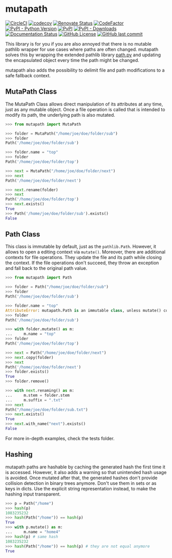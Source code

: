 # mutapath

[![CircleCI](https://circleci.com/gh/matfax/mutapath/tree/master.svg?style=shield)](https://circleci.com/gh/matfax/mutapath/tree/master)
[![codecov](https://codecov.io/gh/matfax/mutapath/branch/master/graph/badge.svg)](https://codecov.io/gh/matfax/mutapath)
[![Renovate Status](https://badges.renovateapi.com/github/matfax/mutapath)](https://renovatebot.com/)
[![CodeFactor](https://www.codefactor.io/repository/github/matfax/mutapath/badge)](https://www.codefactor.io/repository/github/matfax/mutapath)
[![PyPI - Python Version](https://img.shields.io/pypi/pyversions/mutapath)](https://pypi.org/project/mutapath/)
[![PyPI](https://img.shields.io/pypi/v/mutapath?color=%2339A7A6)](https://pypi.org/project/mutapath/)
[![PyPI - Downloads](https://img.shields.io/pypi/dm/mutapath?color=%231447F9)](https://pypistats.org/packages/mutapath)
[![Documentation Status](https://readthedocs.org/projects/mutapath/badge/?version=latest)](https://mutapath.readthedocs.io/en/latest/?badge=latest)
[![GitHub License](https://img.shields.io/github/license/matfax/mutapath.svg)](https://github.com/matfax/mutapath/blob/master/LICENSE)
[![GitHub last commit](https://img.shields.io/github/last-commit/matfax/mutapath?color=%232954A5)](https://github.com/matfax/mutapath/commits/master)


This library is for you if you are also annoyed that there is no mutable pathlib wrapper for use cases where paths are often changed.
mutapath solves this by wrapping the extended pathlib library [path.py](https://pypi.org/project/path.py/) and updating the encapsulated object every time the path might be changed.

mutapath also adds the possibility to delimit file and path modifications to a safe fallback context.

## MutaPath Class

The MutaPath Class allows direct manipulation of its attributes at any time, just as any mutable object.
Once a file operation is called that is intended to modify its path, the underlying path is also mutated.

```python
>>> from mutapath import MutaPath
```
```python
>>> folder = MutaPath("/home/joe/doe/folder/sub")
>>> folder
Path('/home/joe/doe/folder/sub')
```
```python
>>> folder.name = "top"
>>> folder
Path('/home/joe/doe/folder/top')
```
```python
>>> next = MutaPath("/home/joe/doe/folder/next")
>>> next
Path('/home/joe/doe/folder/next')
```
```python
>>> next.rename(folder)
>>> next
Path('/home/joe/doe/folder/top')
>>> next.exists()
True
>>> Path('/home/joe/doe/folder/sub').exists()
False
```

## Path Class

This class is immutable by default, just as the `pathlib.Path`. However, it allows to open a editing context via `mutate()`.
Moreover, there are additional contexts for file operations. They update the file and its path while closing the context.
If the file operations don't succeed, they throw an exception and fall back to the original path value.

```python
>>> from mutapath import Path
```
```python
>>> folder = Path("/home/joe/doe/folder/sub")
>>> folder
Path('/home/joe/doe/folder/sub')
```
```python
>>> folder.name = "top"
AttributeError: mutapath.Path is an immutable class, unless mutate() context is used.
>>> folder
Path('/home/joe/doe/folder/sub')
```
```python
>>> with folder.mutate() as m:
...     m.name = "top"
>>> folder
Path('/home/joe/doe/folder/top')
```
```python
>>> next = Path("/home/joe/doe/folder/next")
>>> next.copy(folder)
>>> next
Path('/home/joe/doe/folder/next')
>>> folder.exists()
True
>>> folder.remove()
```
```python
>>> with next.renaming() as m:
...     m.stem = folder.stem
...     m.suffix = ".txt"
>>> next
Path("/home/joe/doe/folder/sub.txt")
>>> next.exists()
True
>>> next.with_name("next").exists()
False
```


For more in-depth examples, check the tests folder.

## Hashing

mutapath paths are hashable by caching the generated hash the first time it is accessed.
However, it also adds a warning so that unintended hash usage is avoided.
Once mutated after that, the generated hashes don't provide collision detection in binary trees anymore.
Don't use them in sets or as keys in dicts.
Use the explicit string representation instead, to make the hashing input transparent.

```python
>>> p = Path("/home")
>>> hash(p)
1083235232
>>> hash(Path("/home")) == hash(p)
True
>>> with p.mutate() as m:
...     m.name = "home4"
>>> hash(p) # same hash
1083235232
>>> hash(Path("/home")) == hash(p) # they are not equal anymore
True
```

